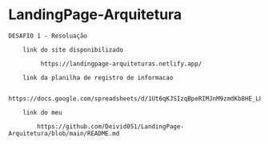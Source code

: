 # LandingPage-Arquitetura

    DESAFIO 1 - Resoluação

        link do site disponibilizado

             https://landingpage-arquiteturas.netlify.app/

        link da planilha de registro de informacao

            https://docs.google.com/spreadsheets/d/1Ut6qKJSIzqBpeRIMJnM9zmdKb8HE_L83FC0ZuidMWqs/edit#gid=0

        link do meu 
        
            https://github.com/Deivid051/LandingPage-Arquitetura/blob/main/README.md

